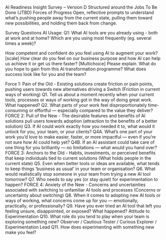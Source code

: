 AI Readiness Insight Survey – Version D
Structured around the Jobs To Be Done (JTBD) Forces of Progress
Open, reflective prompts to understand what’s pushing people away from the current state, pulling them toward new possibilities, and holding them back from change.

Survey Questions
AI Usage:
Q1: What AI tools are you already using - both at work and at home? Which are you using most frequently (eg. several times a week)?

How competent  and confident do you feel using AI to augment your work?
[scale]
How clear do you feel on our business purpose and how AI can help us achieve it or get us there faster?
[Multichoice] Please explain.
What do you hope to gain from this AI transformation programme? What does success look like for you and the team?

Force 1: Pain of the Old - Existing solutions create friction or pain points, pushing users towards new alternatives driving a Switch  (Friction in current ways of working)
Q1. Tell us about a moment recently when your current tools, processes or ways of working got in the way of doing great work. What happened?
Q2. What parts of your work feel disproportionately time-consuming or effortful — especially compared to the value they deliver?
FORCE 2: Pull of the New - The desirable features and benefits of AI solutions pull users towards adoption (attraction to the benefits of a better solution)
Q3. If AI could work exactly how you needed it to, what would it unlock for you, your team, or your clients?
Q4A. What’s one part of your work you’d love to make easier, faster, or more impactful — even if you’re not sure how AI could help yet?
Q4B. If an AI assistant could take care of one thing for you brilliantly — no limitations — what would you hand over?
FORCE 3: Anchors to the Old - Habits, investments, or perceived benefits that keep individuals tied to current solutions (What holds people in the current state)
 Q5. Even when better tools or ideas are available, what tends to keep things ‘business as usual’ in your team or organisation?
Q6. What would realistically stop someone in your team from trying a new AI tool tomorrow?
Q7. Who needs to say yes (or stay quiet) for experimentation to happen?
FORCE 4: Anxiety of the New - Concerns and uncertainties associated with switching to unfamiliar AI tools and processes (Concerns or uncertainty about switching)
Q8. When it comes to adopting new AI tools or ways of working, what concerns come up for you — emotionally, practically, or professionally?
Q9. Have you ever tried an AI tool that left you feeling unsure, disappointed, or exposed? What happened?
Attitude to Experimentation
Q10. What role do you tend to play when your team is exploring something new? Observer / Cautious Tester / Curious Explorer / Experimentation Lead
Q11. How does experimenting with something new make you feel?
